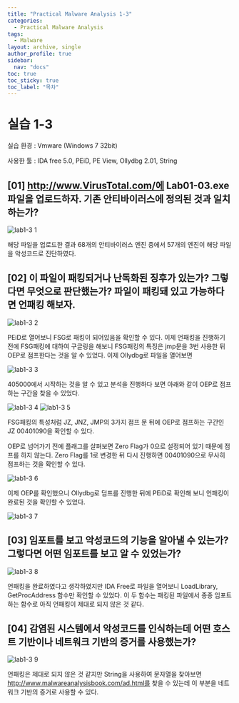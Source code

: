 ```yaml
---
title: "Practical Malware Analysis 1-3"
categories:
  - Practical Malware Analysis
tags:
  - Malware
layout: archive, single
author_profile: true
sidebar:
  nav: "docs"
toc: true
toc_sticky: true
toc_label: "목차"
---
```


# 실습 1-3

실습 환경 : Vmware (Windows 7 32bit)

사용한 툴 : IDA free 5.0, PEiD, PE View, Ollydbg 2.01, String

## [01] http://www.VirusTotal.com/에 Lab01-03.exe 파일을 업로드하자. 기존 안티바이러스에 정의된 것과 일치하는가?

![lab1-3 1](https://user-images.githubusercontent.com/91646923/135558710-1aa778ce-d6c6-4154-8294-fc0839e3c84c.JPG)

해당 파일을 업로드한 결과 68개의 안티바이러스 엔진 중에서 57개의 엔진이 해당 파일을 악성코드로 진단하였다.

## [02] 이 파일이 패킹되거나 난독화된 징후가 있는가? 그렇다면 무엇으로 판단했는가? 파일이 패킹돼 있고 가능하다면 언패킹 해보자.

![lab1-3 2](https://user-images.githubusercontent.com/91646923/135558733-d406ce58-8c98-463b-b0c9-da70e6d5c4fa.JPG)

PEiD로 열어보니 FSG로 패킹이 되어있음을 확인할 수 있다. 이제 언패킹을 진행하기 전에 FSG패킹에 대하여 구글링을 해보니 FSG패킹의 특징은 jmp문을 3번 사용한 뒤 OEP로 점프한다는 것을 알 수 있었다. 이제 Ollydbg로 파일을 열어보면

![lab1-3 3](https://user-images.githubusercontent.com/91646923/135558742-41e54947-53bb-4093-bf37-ccdbc0b49f6c.JPG)

405000에서 시작하는 것을 알 수 있고 분석을 진행하다 보면 아래와 같이 OEP로 점프하는 구간을 찾을 수 있었다.

![lab1-3 4](https://user-images.githubusercontent.com/91646923/135558752-b96e1c8d-d242-474d-ab8f-2ce9a75836b4.JPG)
![lab1-3 5](https://user-images.githubusercontent.com/91646923/135558760-50500a35-c5bd-405e-b76e-c64865cee01c.JPG)

FSG패킹의 특성처럼 JZ, JNZ, JMP의 3가지 점프 문 뒤에 OEP로 점프하는 구간인 JZ 00401090을 확인할 수 있다.

OEP로 넘어가기 전에 플래그를 살펴보면 Zero Flag가 0으로 설정되어 있기 때문에 점프를 하지 않는다. Zero Flag를 1로 변경한 뒤 다시 진행하면 00401090으로 무사히 점프하는 것을 확인할 수 있다.

![lab1-3 6](https://user-images.githubusercontent.com/91646923/135558767-f58fcdb2-af52-4dad-afff-eeac320cdd95.JPG)

이제 OEP를 확인했으니 Ollydbg로 덤프를 진행한 뒤에 PEiD로 확인해 보니 언패킹이 완료된 것을 확인할 수 있었다.

![lab1-3 7](https://user-images.githubusercontent.com/91646923/135558789-2d0628d0-728c-49b4-98fd-3eb29c63f9e0.JPG)

## [03] 임포트를 보고 악성코드의 기능을 알아낼 수 있는가? 그렇다면 어떤 임포트를 보고 알 수 있었는가?

![lab1-3 8](https://user-images.githubusercontent.com/91646923/135558803-4f44052f-7a8c-4979-8284-377896685c1f.JPG)

언패킹을 완료하였다고 생각하였지만 IDA Free로 파일을 열어보니 LoadLibrary, GetProcAddress 함수만 확인할 수 있었다. 이 두 함수는 패킹된 파일에서 종종 임포트 하는 함수로 아직 언패킹이 제대로 되지 않은 것 같다.

## [04] 감염된 시스템에서 악성코드를 인식하는데 어떤 호스트 기반이나 네트워크 기반의 증거를 사용했는가?

![lab1-3 9](https://user-images.githubusercontent.com/91646923/135558825-140b0c1d-9c82-4f8e-92de-51764140eeed.JPG)

언패킹은 제대로 되지 않은 것 같지만 String을 사용하여 문자열을 찾아보면 http://www.malwareanalysisbook.com/ad.html를 찾을 수 있는데 이 부분을 네트워크 기반의 증거로 사용할 수 있다.
